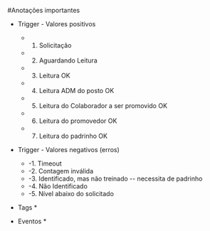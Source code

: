 #Anotações importantes

* Trigger - Valores positivos
    * 1. Solicitação
    * 2. Aguardando Leitura
    * 3. Leitura OK
    * 4. Leitura ADM do posto OK
    * 5. Leitura do Colaborador a ser promovido OK
    * 6. Leitura do promovedor OK
    * 7. Leitura do padrinho OK

* Trigger - Valores negativos (erros)
    * -1. Timeout
    * -2. Contagem inválida
    * -3. Identificado, mas não treinado -- necessita de padrinho
    * -4. Não Identificado
    * -5. Nível abaixo do solicitado


* Tags 
    * 

* Eventos
    * 
